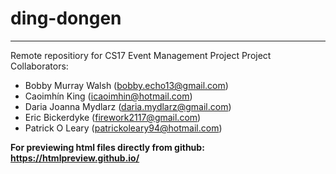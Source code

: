 # ding-dongen
---
Remote repositiory for CS17 Event Management Project
Project Collaborators:
- Bobby Murray Walsh (bobby.echo13@gmail.com)
- Caoimhín King (icaoimhin@hotmail.com)
- Daria Joanna Mydlarz (daria.mydlarz@gmail.com)
- Eric Bickerdyke (firework2117@gmail.com)
- Patrick O Leary (patrickoleary94@hotmail.com)

**For previewing html files directly from github: https://htmlpreview.github.io/**
